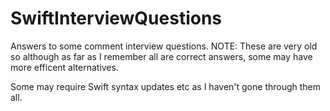 # SwiftInterviewQuestions

Answers to some comment interview questions. NOTE: These are very old so although as far as I remember all are correct answers, some may have more efficent alternatives. 

Some may require Swift syntax updates etc as I haven't gone through them all. 
